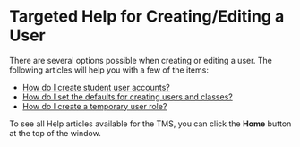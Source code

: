 # Targeted Help for Creating/Editing a User

There are several options possible when creating or editing a user. The following articles will help you with a few of the items: 

- [How do I create student user accounts?](../tms-administrators/users/student-management/create-student-user-accounts.md)
- [How do I set the defaults for creating users and classes?](../tms-administrators/tms-fundamentals/set-defaults-for-creating-users-and-classes.md)
- [How do I create a temporary user role?](../tms-administrators/users/student-management/create-temporary-user-role.md)

To see all Help articles available for the TMS, you can click the **Home** button at the top of the window.